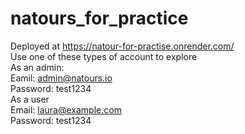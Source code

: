 ﻿# natours_for_practice
Deployed at https://natour-for-practise.onrender.com/  
Use one of these types of account to explore  
As an admin:  
Eamil: admin@natours.io  
Password: test1234  
As a user  
Email: laura@example.com  
Password: test1234

